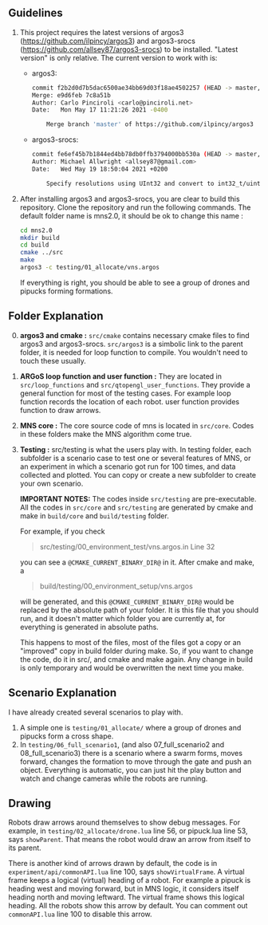 ## Guidelines
1. This project requires the latest versions of argos3 (https://github.com/ilpincy/argos3) and argos3-srocs (https://github.com/allsey87/argos3-srocs) to be installed.
	"Latest version" is only relative. The current version to work with is:
	* argos3: 
		```bash
		commit f2b2d0d7b5dac6500ae34bb69d03f18ae4502257 (HEAD -> master, origin/master, origin/HEAD)
		Merge: e9d6feb 7c8a51b
		Author: Carlo Pinciroli <carlo@pinciroli.net>
		Date:   Mon May 17 11:21:26 2021 -0400

			Merge branch 'master' of https://github.com/ilpincy/argos3
		```
	* argos3-srocs:
		```bash
		commit fe6ef45b7b1844ed4bb78db0ffb3794000bb530a (HEAD -> master, origin/master, origin/HEAD)
		Author: Michael Allwright <allsey87@gmail.com>
		Date:   Wed May 19 18:50:04 2021 +0200

    		Specify resolutions using UInt32 and convert to int32_t/uint8_t at the libapriltag boundary
		```

2. After installing argos3 and argos3-srocs, you are clear to build this repository. Clone the repository and run the following commands. The default folder name is mns2.0, it should be ok to change this name :
	```bash
	cd mns2.0
	mkdir build
	cd build
	cmake ../src
	make
	argos3 -c testing/01_allocate/vns.argos
	```
	If everything is right, you should be able to see a group of drones and pipucks forming formations.
	
## Folder Explanation
0. **argos3 and cmake :** `src/cmake` contains necessary cmake files to find argos3 and argos3-srocs. `src/argos3` is a simbolic link to the parent folder, it is needed for loop function to compile. You wouldn't need to touch these usually.

1. **ARGoS loop function and user function :** They are located in `src/loop_functions` and `src/qtopengl_user_functions`. They provide a general function for most of the testing cases. For example loop function records the location of each robot. user function provides function to draw arrows.

2. **MNS core :**  The core source code of mns is located in `src/core`. Codes in these folders make the MNS algorithm come true.

3. **Testing :** src/testing is what the users play with. In testing folder, each subfolder is a scenario case to test one or several features of MNS, or an experiment in which a scenario got run for 100 times, and data collected and plotted. You can copy or create a new subfolder to create your own scenario.
	
	**IMPORTANT NOTES:** The codes inside `src/testing` are pre-executable. All the codes in `src/core` and `src/testing` are generated by cmake and make in `build/core` and `build/testing` folder.
	
	For example, if you check    
	> src/testing/00_environment_test/vns.argos.in 
	> Line 32

	you can see a `@CMAKE_CURRENT_BINARY_DIR@` in it. After cmake and make, a 
	> build/testing/00_environment_setup/vns.argos 
	
	will be generated, and this `@CMAKE_CURRENT_BINARY_DIR@` would be replaced by the absolute path of your folder. It is this file that you should run, and it doesn't matter which folder you are currently at, for everything is generated in absolute paths.
	
	This happens to most of the files, most of the files got a copy or an "improved" copy in build folder during make. So, if you want to change the code, do it in src/, and cmake and make again. Any change in build is only temporary and would be overwritten the next time you make.
	
## Scenario Explanation

I have already created several scenarios to play with. 
1. A simple one is `testing/01_allocate/` where a group of drones and pipucks form a cross shape.
2. In `testing/06_full_scenario1`, (and also 07_full_scenario2 and 08_full_scenario3) there is a scenario where a swarm forms, moves forward, changes the formation to move through the gate and push an object. Everything is automatic, you can just hit the play button and watch and change cameras while the robots are running.

## Drawing

Robots draw arrows around themselves to show debug messages. For example, in `testing/02_allocate/drone.lua` line 56, or pipuck.lua line 53, says `showParent`. That means the robot would draw an arrow from itself to its parent.

There is another kind of arrows drawn by default, the code is in `experiment/api/commonAPI.lua` line 100, says `showVirtualFrame`. A virtual frame keeps a logical (virtual) heading of a robot. For example a pipuck is heading west and moving forward, but in MNS logic, it considers itself heading north and moving leftward. The virtual frame shows this logical heading. All the robots show this arrow by default. You can comment out `commonAPI.lua` line 100 to disable this arrow.